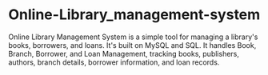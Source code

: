 # Online-Library_management-system
Online Library Management System is a simple tool for managing a library's books, borrowers, and loans. It's built on MySQL and SQL. It handles Book, Branch, Borrower, and Loan Management, tracking books, publishers, authors, branch details, borrower information, and loan records.
